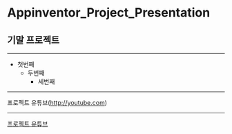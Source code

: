 # Appinventor_Project_Presentation
## 기말 프로젝트
***
* 첫번째
  * 두번째
    * 세번째

***

프로젝트 유튜브(http://youtube.com)
***
[프로젝트 유튜브](http://youtube.com)
